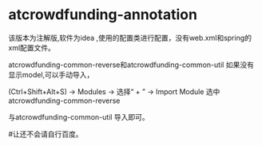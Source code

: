 # atcrowdfunding-annotation
该版本为注解版,软件为idea ,使用的配置类进行配置，没有web.xml和spring的xml配置文件。

atcrowdfunding-common-reverse和atcrowdfunding-common-util 如果没有显示model,可以手动导入，   

(Ctrl+Shift+Alt+S) ->  Modules   ->  选择“ + ” -> Import Module 选中atcrowdfunding-common-reverse   

与atcrowdfunding-common-util 导入即可。  

#让还不会请自行百度。
